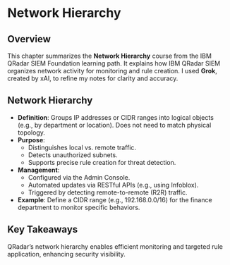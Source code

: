 # Network Hierarchy

## Overview
This chapter summarizes the **Network Hierarchy** course from the IBM QRadar SIEM Foundation learning path. It explains how IBM QRadar SIEM organizes network activity for monitoring and rule creation. I used **Grok**, created by xAI, to refine my notes for clarity and accuracy.

## Network Hierarchy
- **Definition**: Groups IP addresses or CIDR ranges into logical objects (e.g., by department or location). Does not need to match physical topology.
- **Purpose**:
  - Distinguishes local vs. remote traffic.
  - Detects unauthorized subnets.
  - Supports precise rule creation for threat detection.
- **Management**:
  - Configured via the Admin Console.
  - Automated updates via RESTful APIs (e.g., using Infoblox).
  - Triggered by detecting remote-to-remote (R2R) traffic.
- **Example**: Define a CIDR range (e.g., 192.168.0.0/16) for the finance department to monitor specific behaviors.

## Key Takeaways
QRadar’s network hierarchy enables efficient monitoring and targeted rule application, enhancing security visibility.
